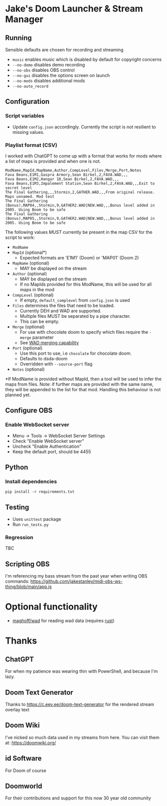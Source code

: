 # Jake's Doom Launcher & Stream Manager

## Running

Sensible defaults are chosen for recording and streaming

- `music` enables music which is disabled by default for copyright concerns
- `--no-demo` disables demo recording
- `--no-obs` disables OBS control
- `--no-gui` disables the options screen on launch
- `--no-mods` disables additional mods
- `--no-auto_record`

## Configuration

### Script variables

- Update `config.json` accordingly. Currently the script is not resilient to missing values.

### Playlist format (CSV)

I worked with ChatGPT to come up with a format that works for mods where a list of maps is provided and when one is not.

```
ModName,MapId,MapName,Author,CompLevel,Files,Merge,Port,Notes
Fava Beans,E1M1,Gaspra Armory,Sean Birkel,2,FAVA.WAD,,,
Fava Beans,E1M2,Hangar 18,Sean Birkel,2,FAVA.WAD,,,
Fava Beans,E1M3,Impalement Station,Sean Birkel,2,FAVA.WAD,,,Exit to secret level
The Final Gathering,,,Stormin,2,GATHER.WAD,,,From original release. Maps unnamed. Mod test
The Final Gathering (Bonus),MAP04,,Stormin,9,GATHER2.WAD|NEW.WAD,,,Bonus level added in 2005. Using Boom to be safe
The Final Gathering (Bonus),MAP05,,Stormin,9,GATHER2.WAD|NEW.WAD,,,Bonus level added in 2005. Using Boom to be safe
```

The following values _MUST_ currently be present in the map CSV for the script to work:

- `ModName`
- `MapId` (optional*)
	- Expected formats are 'E1M1' (Doom) or 'MAP01' (Doom 2)
- `MapName` (optional)
    - MAY be displayed on the stream
- `Author` (optional)
    - MAY be displayed on the stream
    - If no MapIds provided for this ModName, this will be used for all maps in the mod
- `CompLevel` (optional)
	- If empty, `default_complevel` from `config.json` is used
- `Files` determines the files that need to be loaded. 
	- Currently DEH and WAD are supported. 
	- Multiple files MUST be separated by a pipe character. 
	- This can be empty.
- `Merge` (optional)
    - For use with chocolate doom to specify which files require the `-merge` parameter
	- See [WAD merging capability](https://www.chocolate-doom.org/wiki/index.php/WAD_merging_capability)
- `Port` (optional)
    - Use this port to use, i.e `chocolate` for chocolate doom.
	- Defaults to dsda-doom
    - Overridden with `--source-port` flag
- `Notes` (optional)

*If ModName is provided without MapId, then a tool will be used to infer the maps from files. Note: if further maps are provided with the same name, they will be appended to the list for that mod. Handling this behaviour is not planned yet.

## Configure OBS

### Enable WebSocket server

- Menu -> Tools -> WebSocket Server Settings
- Check "Enable WebSocket server"
- Uncheck "Enable Authentication"
- Keep the default port, should be 4455

## Python

### Install dependencies

```
pip install -r requirements.txt
```

## Testing

- Uses `unittest` package
- Run `run_tests.py`

### Regression

TBC

## Scripting OBS

I'm referencing my bass stream from the past year when writing OBS commands: https://github.com/jakestanley/midi-obs-ws-thing/blob/main/app.js


# Optional functionality

- [maghoff/wad](https://github.com/maghoff/wad) for reading wad data (requires [rust](https://doc.rust-lang.org/cargo/getting-started/installation.html))

# Thanks

## ChatGPT
For when my patience was wearing thin with PowerShell, and because I'm lazy.

## Doom Text Generator
Thanks to https://c.eev.ee/doom-text-generator for the rendered stream overlay text

## Doom Wiki
I've nicked so much data used in my streams from here. You can visit them at: https://doomwiki.org/

## id Software
For Doom of course

## Doomworld
For their contributions and support for this now 30 year old community